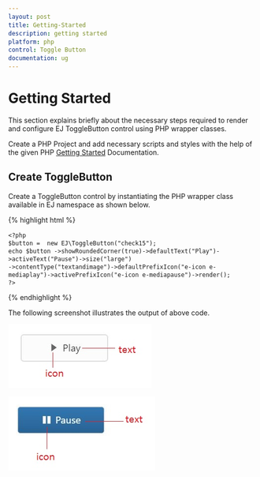 ```yaml
---
layout: post
title: Getting-Started
description: getting started
platform: php
control: Toggle Button
documentation: ug
---
```


# Getting Started

This section explains briefly about the necessary steps required to render and configure EJ ToggleButton control using PHP wrapper classes.

Create a PHP Project and add necessary scripts and styles with the help of the given PHP [Getting Started](https://help.syncfusion.com/php/getting-started) Documentation.


## Create ToggleButton

Create a ToggleButton control by instantiating the PHP wrapper class available in EJ namespace as shown below.

{% highlight html %}

    <?php
    $button =  new EJ\ToggleButton("check15");
    echo $button ->showRoundedCorner(true)->defaultText("Play")->activeText("Pause")->size("large")
    ->contentType("textandimage")->defaultPrefixIcon("e-icon e-mediaplay")->activePrefixIcon("e-icon e-mediapause")->render();                
    ?>

{% endhighlight %}

The following screenshot illustrates the output of above code.

![](/php/ToggleButton/Getting-Started_images/Getting-Started_img1.JPG) 

![](/php/ToggleButton/Getting-Started_images/Getting-Started_img2.JPG) 

